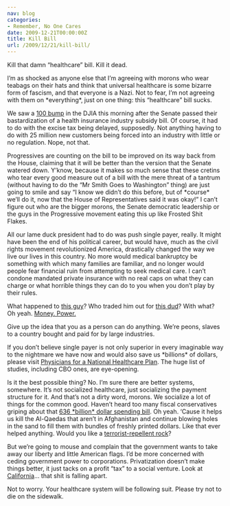 ```yaml
---
nav: blog
categories:
- Remember, No One Cares
date: 2009-12-21T00:00:00Z
title: Kill Bill
url: /2009/12/21/kill-bill/
---
```


Kill that damn “healthcare” bill. Kill it dead.

I’m as shocked as anyone else that I’m agreeing with morons who wear teabags on their hats and think that universal healthcare is some bizarre form of fascism, and that everyone is a Nazi. Not to fear, I’m not agreeing with them on \*everything\*, just on one thing: this “healthcare” bill sucks.

We saw a [100 ][1] [bump][2] in the DJIA this morning after the Senate passed their bastardization of a health insurance industry subsidy bill. Of course, it had to do with the excise tax being delayed, supposedly. Not anything having to do with 25 million new customers being forced into an industry with little or no regulation. Nope, not that.

 [1]: http://online.wsj.com/article/BT-CO-20091221-708724.html
 [2]: http://online.wsj.com/article/BT-CO-20091221-708472.html

Progressives are counting on the bill to be improved on its way back from the House, claiming that it will be better than the version that the Senate watered down. Y’know, because it makes so much sense that these cretins who tear every good measure out of a bill with the mere threat of a tantrum (without having to do the “Mr Smith Goes to Washington” thing) are just going to smile and say “I know we didn’t do this before, but of \*course\* we’ll do it, now that the House of Representatives said it was okay!” I can’t figure out who are the bigger morons, the Senate democratic leadership or the guys in the Progressive movement eating this up like Frosted Shit Flakes.

All our lame duck president had to do was push single payer, really. It might have been the end of his political career, but would have, much as the civil rights movement revolutionized America, drastically changed the way we live our lives in this country. No more would medical bankruptcy be something with which many families are familiar, and no longer would people fear financial ruin from attempting to seek medical care. I can’t condone mandated private insurance with no real caps on what they can charge or what horrible things they can do to you when you don’t play by their rules.

What happened to [this guy][3]? Who traded him out for [this dud][4]? With what? Oh yeah. [Money. Power.][5]

 [3]: http://www.youtube.com/watch?v=fpAyan1fXCE
 [4]: http://www.pnhp.org/news/2009/march/obama_to_single_paye.php
 [5]: http://www.huffingtonpost.com/2009/08/13/internal-memo-confirms-bi_n_258285.html

Give up the idea that you as a person can do anything. We’re peons, slaves to a country bought and paid for by large industries.

If you don’t believe single payer is not only superior in every imaginable way to the nightmare we have now and would also save us \*billions\* of dollars, please visit [Physicians for a National Healthcare Plan][6]. The huge list of studies, including CBO ones, are eye-opening.

 [6]: http://pnhp.org/facts/single-payer-resources

Is it the best possible thing? No. I’m sure there are better systems, somewhere. It’s not socialized healthcare, just socializing the payment structure for it. And that’s not a dirty word, morons. We socialize a lot of things for the common good. Haven’t heard too many fiscal conservatives griping about that [636 \*billion\* dollar spending bill][7]. Oh yeah. ‘Cause it helps us kill the Al-Qaedas that aren’t in Afghanistan and continue blowing holes in the sand to fill them with bundles of freshly printed dollars. Like that ever helped anything. Would you like a [terrorist-repellent rock][8]?

 [7]: http://www.salem-news.com/articles/december192009/defense_bill.php
 [8]: http://www.criticalthinking.org.uk/tigerrepellantrock/

But we’re going to mouse and complain that the government wants to take away our liberty and little American flags. I’d be more concerned with ceding government power to corporations. Privatization doesn’t make things better, it just tacks on a profit “tax” to a social venture. Look at [California][9]… that shit is falling apart.

 [9]: http://www.wired.com/beyond_the_beyond/2009/12/california-in-ruins-i-blame-the-dominant-ideology-of-the-whole-earth-catalog/

Not to worry. Your healthcare system will be following suit. Please try not to die on the sidewalk.
